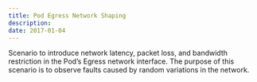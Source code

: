```yaml
---
title: Pod Egress Network Shaping
description: 
date: 2017-01-04
---
```


Scenario to introduce network latency, packet loss, and bandwidth restriction in the Pod’s Egress network interface. The purpose of this scenario is to observe faults caused by random variations in the network.